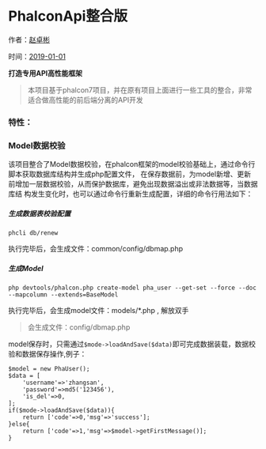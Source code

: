 # PhalconApi整合版

作者：[赵卓彬](http://boystar.cn)

时间：[2019-01-01](#)

**打造专用API高性能框架**

>本项目基于phalcon7项目，并在原有项目上面进行一些工具的整合，非常适合做高性能的前后端分离的API开发

### 特性：

### Model数据校验
该项目整合了Model数据校验，在phalcon框架的model校验基础上，通过命令行脚本获取数据库结构并生成php配置文件，
在保存数据前，为model新增、更新前增加一层数据校验，从而保护数据库，避免出现数据溢出或非法数据等，当数据库结
构发生变化时，也可以通过命令行重新生成配置，详细的命令行用法如下：

##### 生成数据表校验配置
```
phcli db/renew
```
执行完毕后，会生成文件：common/config/dbmap.php

##### 生成Model
```
php devtools/phalcon.php create-model pha_user --get-set --force --doc --mapcolumn --extends=BaseModel
```
执行完毕后，会生成model文件：models/*.php , 解放双手

> 会生成文件：config/dbmap.php

model保存时，只需通过`$mode->loadAndSave($data)`即可完成数据装载，数据校验和数据保存操作,例子：

```
$model = new PhaUser();
$data = [
    'username'=>'zhangsan',
    'password'=>md5('123456'),
    'is_del'=>0,
];
if($mode->loadAndSave($data)){
    return ['code'=>0,'msg'=>'success'];
}else{
    return ['code'=>1,'msg'=>$model->getFirstMessage()];
}
``` 
